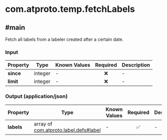 # com.atproto.temp.fetchLabels

## #main

Fetch all labels from a labeler created after a certain date.

### Input

| Property | Type | Known Values | Required | Description |
| --- | --- | --- | :---: | --- |
| **since** | integer | - | ❌ | - |
| **limit** | integer | - | ❌ | - |

### Output (application/json)

| Property | Type | Known Values | Required | Description |
| --- | --- | --- | :---: | --- |
| **labels** | array of [com.atproto.label.defs#label](../../../../lexiconscom/atproto/label/defs.md#label) | - | ✅ | - |
